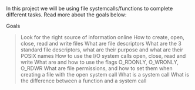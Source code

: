 In this project we will be using file systemcalls/functions to complete different tasks. Read more about the goals below:

Goals
>Look for the right source of information online
>How to create, open, close, read and write files
>What are file descriptors
>What are the 3 standard file descriptors, what are their purpose and what are their POSIX names
>How to use the I/O system calls open, close, read and write
>What are and how to use the flags O_RDONLY, O_WRONLY, O_RDWR
>What are file permissions, and how to set them when creating a file with the open system call
>What is a system call
>What is the difference between a function and a system call
